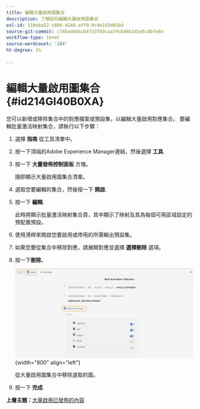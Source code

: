 ```yaml
---
title: 編輯大量啟用圖集合
description: 了解如何編輯大量啟用圖集合
exl-id: 110eba52-c886-4148-aff9-9c4e1d3d85bd
source-git-commit: c74badebbcb4733fb9caa79c646b1d1e5c8bfe8e
workflow-type: tm+mt
source-wordcount: '184'
ht-degree: 1%

---
```


# 編輯大量啟用圖集合 {#id214GI40B0XA}

您可以新增或移除集合中的對應檔案或預設集，以編輯大量啟用對應集合。 要編輯批量激活映射集合，請執行以下步驟：

1. 選擇 **指南** 從工具清單中。

1. 按一下頂端的Adobe Experience Manager連結，然後選擇 **工具**.

1. 按一下 **大量發佈控制面板** 方塊。

   隨即顯示大量啟用圖集合清單。

1. 選取您要編輯的集合，然後按一下 **開啟**.

1. 按一下 **編輯**.

   此時將顯示批量激活映射集合頁，其中顯示了映射及其為每個可用區域設定的預配置預設。

1. 使用滑桿來開啟您要啟用或停用的所需輸出預設集。

1. 如果您要從集合中移除對應，請展開對應並選擇 **選擇刪除** 選項。

1. 按一下&#x200B;**刪除**。

   ![](images/bulk-activation-delete-map.png){width="800" align="left"}

   從大量啟用圖集合中移除選取的圖。

1. 按一下 **完成**.


**上層主題：**[&#x200B;大量啟用已發佈的內容](conf-bulk-activation.md)
